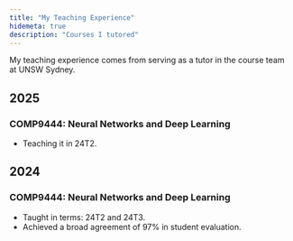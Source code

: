 ```yaml
---
title: "My Teaching Experience"
hidemeta: true
description: "Courses I tutored"
---
```

My teaching experience comes from serving as a tutor in the course team at UNSW Sydney. 

## 2025
### COMP9444: Neural Networks and Deep Learning
- Teaching it in 24T2.

## 2024
### COMP9444: Neural Networks and Deep Learning
- Taught in terms: 24T2 and 24T3.
- Achieved a broad agreement of 97% in student evaluation.

